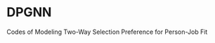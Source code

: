 # DPGNN
Codes of Modeling Two-Way Selection Preference for Person-Job Fit

<!-- ## Dataset

`dataset_path` in `prop/overall.yaml` should contain the following files:

```
dataset_path/
├── data.{train/valid_g/valid_j/test_g/test_j/user_add/job_add}[.{bert.npy]
├── {geek/job}.{token/sent/longsent}
└── word.cnt
```

## Baseline & Method

### Pop

Scores are calculated by users'popularity and jobs' popularity.

### MF

Traditional MF Model.

### LightGCN

> LightGCN: Simplifying and Powering Graph Convolution Network for Recommendation

### LFRR

> Neve et.al. Latent factor models and aggregation operators for collaborative filtering in reciprocal recommender systems

### PJFNN

CNN-based Person-Job Fit Model.

> Zhu et.al. Person-Job Fit: Adapting the Right Talent for the Right Job with Joint Representation Learning. TMIS 2018.

### BPJFNN

RNN-based Person-Job Fit Model.

> Qin et.al. Enhancing Person-Job Fit for Talent Recruitment: An Ability-aware Neural Network Approach. SIGIR 2018.

### BERT

Fine-tuned BERT + MLP

### IPJF

> RanLe et.al. Towards Effective and Interpretable Person-Job Fitting

### PJFFF

> Jiang et.al. Learning Effective Representations for Person-Job Fit by Feature Fusion

## Usage

### Train

```bash
python main.py [-h] [--model MODEL] [--name NAME]
```

Arguments:

* `--model MODEL`, `-m MODEL` Model to test. `MODEL` should be one of:
```
MF, PJFNN, BPJFNN, BERT, VPJFv5
```
* `--name NAME`, `-n NAME` Name of this run. Defaults to `MODEL`.

### Evaluation

```bash
python eval.py [-h] [--file FILE] [--phase PHASE] [--save]
```

Arguments:
* `--file FILE`, `-f FILE`  Model file to test.
* `--phase PHASE`, `-p PHASE` Which phase to evaluate. `PHASE` should be one of `train`, `valid_g`, `valid_j`, `test_g` and `test_j`. Defaults to `test_g`.
* `--save`, `-s` Whether to save predict score. Defaults to not saving. -->
